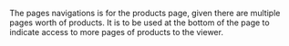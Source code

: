 The pages navigations is for the products page, given there are multiple pages worth of products. It is to be used at the bottom of the page to indicate access to more pages of products to the viewer.
